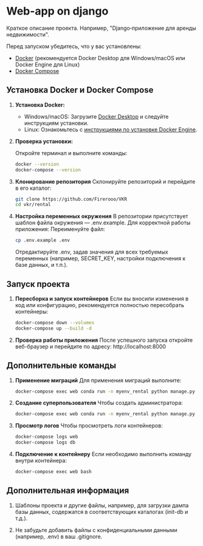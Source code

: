# Web-app on django

Краткое описание проекта. Например, "Django‑приложение для аренды недвижимости".

Перед запуском убедитесь, что у вас установлены:
- [Docker](https://docs.docker.com/engine/install/) (рекомендуется Docker Desktop для Windows/macOS или Docker Engine для Linux)
- [Docker Compose](https://docs.docker.com/compose/install/)

## Установка Docker и Docker Compose

1. **Установка Docker:**
   - Windows/macOS: Загрузите [Docker Desktop](https://docs.docker.com/desktop/) и следуйте инструкциям установки.
   - Linux: Ознакомьтесь с [инструкциями по установке Docker Engine](https://docs.docker.com/engine/install/).

2. **Проверка установки:**

   Откройте терминал и выполните команды:
   ```bash
   docker --version
   docker-compose --version

3. **Клонирование репозитория**
    Склонируйте репозиторий и перейдите в его каталог:
    ``` bash
    git clone https://github.com/Firerooo/VKR
    cd vkr/rental

4. **Настройка переменных окружения**
    В репозитории присутствует шаблон файла окружения — .env.example. Для корректной работы приложения:
    Переименуйте файл:
    ``` bash
   cp .env.example .env
   ```
    Отредактируйте .env, задав значения для всех требуемых переменных (например, SECRET_KEY, настройки подключения к базе данных, и т.п.).

## Запуск проекта

1. **Пересборка и запуск контейнеров**
    Если вы вносили изменения в код или конфигурацию, рекомендуется полностью пересобрать контейнеры:
    ``` bash
    docker-compose down --volumes
    docker-compose up --build -d

3. **Проверка работы приложения**
    После успешного запуска откройте веб-браузер и перейдите по адресу: http://localhost:8000

## Дополнительные команды
1. **Применение миграций**
    Для применения миграций выполните:
    ``` bash
    docker-compose exec web conda run -n myenv_rental python manage.py migrate

3. **Создание суперпользователя**
    Чтобы создать администратора:
    ``` bash
    docker-compose exec web conda run -n myenv_rental python manage.py createsuperuser

5. **Просмотр логов**
    Чтобы просмотреть логи контейнеров:
    ``` bash
    docker-compose logs web
    docker-compose logs db

7. **Подключение к контейнеру**
    Если необходимо выполнить команду внутри контейнера:
    ``` bash
    docker-compose exec web bash
    ```

## Дополнительная информация 
1. Шаблоны проекта и другие файлы, например, для загрузки дампа базы данных, содержатся в соответствующих каталогах (init-db и т.д.).

2.  Не забудьте добавить файлы с конфиденциальными данными (например, .env) в ваш .gitignore.
